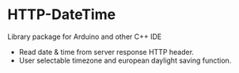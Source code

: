 # HTTP-DateTime
Library package for Arduino and other C++ IDE 
- Read date & time from server response HTTP header. 
- User selectable timezone and european daylight saving function. 
